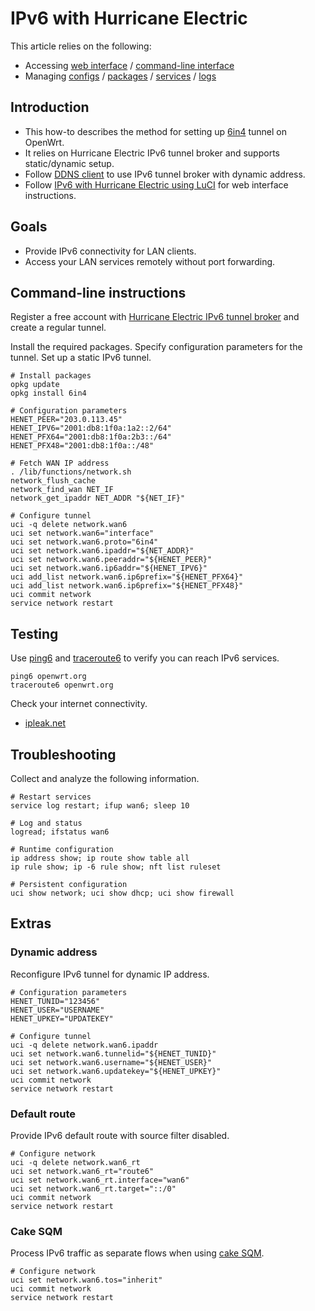 # IPv6 with Hurricane Electric

This article relies on the following:

- Accessing [web interface](/docs/guide-quick-start/walkthrough_login "docs:guide-quick-start:walkthrough_login") / [command-line interface](/docs/guide-quick-start/sshadministration "docs:guide-quick-start:sshadministration")
- Managing [configs](/docs/guide-user/base-system/uci "docs:guide-user:base-system:uci") / [packages](/docs/guide-user/additional-software/managing_packages "docs:guide-user:additional-software:managing_packages") / [services](/docs/guide-user/base-system/managing_services "docs:guide-user:base-system:managing_services") / [logs](/docs/guide-user/base-system/log.essentials "docs:guide-user:base-system:log.essentials")

## Introduction

- This how-to describes the method for setting up [6in4](https://en.wikipedia.org/wiki/6in4 "https://en.wikipedia.org/wiki/6in4") tunnel on OpenWrt.
- It relies on Hurricane Electric IPv6 tunnel broker and supports static/dynamic setup.
- Follow [DDNS client](/docs/guide-user/services/ddns/client "docs:guide-user:services:ddns:client") to use IPv6 tunnel broker with dynamic address.
- Follow [IPv6 with Hurricane Electric using LuCI](/docs/guide-user/network/ipv6/ipv6tunnel-luci "docs:guide-user:network:ipv6:ipv6tunnel-luci") for web interface instructions.

## Goals

- Provide IPv6 connectivity for LAN clients.
- Access your LAN services remotely without port forwarding.

## Command-line instructions

Register a free account with [Hurricane Electric IPv6 tunnel broker](https://tunnelbroker.net/ "https://tunnelbroker.net/") and create a regular tunnel.

Install the required packages. Specify configuration parameters for the tunnel. Set up a static IPv6 tunnel.

```
# Install packages
opkg update
opkg install 6in4
 
# Configuration parameters
HENET_PEER="203.0.113.45"
HENET_IPV6="2001:db8:1f0a:1a2::2/64"
HENET_PFX64="2001:db8:1f0a:2b3::/64"
HENET_PFX48="2001:db8:1f0a::/48"
 
# Fetch WAN IP address
. /lib/functions/network.sh
network_flush_cache
network_find_wan NET_IF
network_get_ipaddr NET_ADDR "${NET_IF}"
 
# Configure tunnel
uci -q delete network.wan6
uci set network.wan6="interface"
uci set network.wan6.proto="6in4"
uci set network.wan6.ipaddr="${NET_ADDR}"
uci set network.wan6.peeraddr="${HENET_PEER}"
uci set network.wan6.ip6addr="${HENET_IPV6}"
uci add_list network.wan6.ip6prefix="${HENET_PFX64}"
uci add_list network.wan6.ip6prefix="${HENET_PFX48}"
uci commit network
service network restart
```

## Testing

Use [ping6](http://man.cx/ping6%288%29 "http://man.cx/ping6%288%29") and [traceroute6](http://man.cx/traceroute6%288%29 "http://man.cx/traceroute6%288%29") to verify you can reach IPv6 services.

```
ping6 openwrt.org
traceroute6 openwrt.org
```

Check your internet connectivity.

- [ipleak.net](https://ipleak.net/ "https://ipleak.net/")

## Troubleshooting

Collect and analyze the following information.

```
# Restart services
service log restart; ifup wan6; sleep 10
 
# Log and status
logread; ifstatus wan6
 
# Runtime configuration
ip address show; ip route show table all
ip rule show; ip -6 rule show; nft list ruleset
 
# Persistent configuration
uci show network; uci show dhcp; uci show firewall
```

## Extras

### Dynamic address

Reconfigure IPv6 tunnel for dynamic IP address.

```
# Configuration parameters
HENET_TUNID="123456"
HENET_USER="USERNAME"
HENET_UPKEY="UPDATEKEY"
 
# Configure tunnel
uci -q delete network.wan6.ipaddr
uci set network.wan6.tunnelid="${HENET_TUNID}"
uci set network.wan6.username="${HENET_USER}"
uci set network.wan6.updatekey="${HENET_UPKEY}"
uci commit network
service network restart
```

### Default route

Provide IPv6 default route with source filter disabled.

```
# Configure network
uci -q delete network.wan6_rt
uci set network.wan6_rt="route6"
uci set network.wan6_rt.interface="wan6"
uci set network.wan6_rt.target="::/0"
uci commit network
service network restart
```

### Cake SQM

Process IPv6 traffic as separate flows when using [cake SQM](/docs/guide-user/network/traffic-shaping/sqm-details "docs:guide-user:network:traffic-shaping:sqm-details").

```
# Configure network
uci set network.wan6.tos="inherit"
uci commit network
service network restart
```
